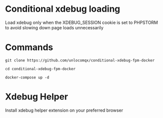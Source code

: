 # Conditional xdebug loading

Load xdebug only when the XDEBUG_SESSION cookie is set to PHPSTORM to avoid slowing down page loads unnecessarily

# Commands
```shell script
git clone https://github.com/unlocomqx/conditional-xdebug-fpm-docker

cd conditional-xdebug-fpm-docker

docker-compose up -d
```

# Xdebug Helper
Install xdebug helper extension on your preferred browser 
